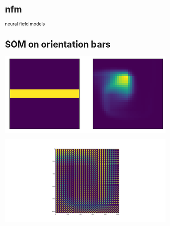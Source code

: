 # nfm
neural field models

# SOM on orientation bars 
![orientationbar](./imgs/som_response.gif)

![orientationbar](./imgs/SOM_weights.png)
